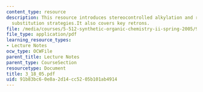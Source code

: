 ```yaml
---
content_type: resource
description: This resource introduces stereocontrolled alkylation and related electrophilic
  substitution strategies.It also covers key retrons.
file: /media/courses/5-512-synthetic-organic-chemistry-ii-spring-2005/91b83bc60e8a2d14cc5205b101ab4914_3_18_05.pdf
file_type: application/pdf
learning_resource_types:
- Lecture Notes
ocw_type: OCWFile
parent_title: Lecture Notes
parent_type: CourseSection
resourcetype: Document
title: 3_18_05.pdf
uid: 91b83bc6-0e8a-2d14-cc52-05b101ab4914
---
```

